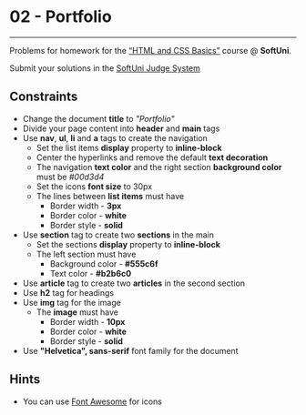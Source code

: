﻿# 02 - Portfolio
------
Problems for homework for the [“HTML and CSS Basics”](#) course @ **SoftUni**.

Submit your solutions in the [SoftUni Judge System](https://judge.softuni.bg/Contests/#!/List/ByCategory/165/HTML-and-CSS)

## Constraints
* Change the document **title** to *"Portfolio"*
* Divide your page content into **header** and **main** tags
* Use **nav**, **ul**, **li** and **a** tags to create the navigation
    * Set the list items **display** property to **inline-block**
	* Center the hyperlinks and remove the default **text decoration**
    * The navigation **text color** and the right section **background color** must be *#00d3d4*
    * Set the icons **font size** to 30px
    * Тhe lines between **list items** must have
        * Border width - **3px**
        * Border color - **white**
        * Border style - **solid**
* Use **section** tag to create two **sections** in the main
    * Set the sections **display** property to **inline-block**
    * The left section must have
        * Background color - **#555c6f**
        * Text color - **#b2b6c0**
* Use **article** tag to create two **articles** in the second section
* Use **h2** tag for headings
* Use **img** tag for the image
    * Тhe **image** must have
        * Border width - **10px**
        * Border color - **white**
        * Border style - **solid**
* Use **"Helvetica", sans-serif** font family for the document

## Hints
* You can use [Font Awesome](https://fontawesome.com/) for icons
